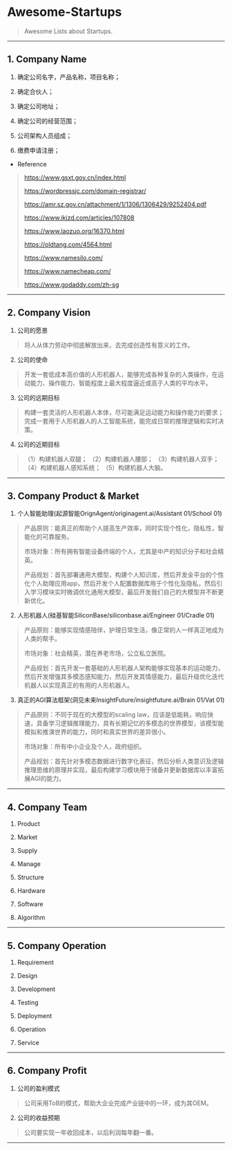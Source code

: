 # Awesome-Startups

> Awesome Lists about Startups.

---

## 1. Company Name

1. 确定公司名字，产品名称，项目名称；

2. 确定合伙人；

3. 确定公司地址；

4. 确定公司的经营范围；

5. 公司架构人员组成；

6. 缴费申请注册；

- Reference
> https://www.gsxt.gov.cn/index.html
> 
> https://wordpressjc.com/domain-registrar/
> 
> https://amr.sz.gov.cn/attachment/1/1306/1306429/9252404.pdf
> 
> https://www.ikjzd.com/articles/107808
> 
> https://www.laozuo.org/16370.html
> 
> https://oldtang.com/4564.html
> 
> https://www.namesilo.com/
> 
> https://www.namecheap.com/
> 
> https://www.godaddy.com/zh-sg

---

## 2. Company Vision

1. 公司的愿景
> 将人从体力劳动中彻底解放出来，去完成创造性有意义的工作。

2. 公司的使命
> 开发一套低成本高价值的人形机器人，能够完成各种复杂的人类操作，在运动能力、操作能力、智能程度上最大程度逼近或高于人类的平均水平。

3. 公司的远期目标
> 构建一套灵活的人形机器人本体，尽可能满足运动能力和操作能力的要求；完成一套用于人形机器人的人工智能系统，能完成日常的推理逻辑和实时决策。

4. 公司的近期目标
> （1）构建机器人双腿；
> （2）构建机器人腰部；
> （3）构建机器人双手；
> （4）构建机器人感知系统；
> （5）构建机器人大脑。

---

## 3. Company Product & Market

1. 个人智能助理(起源智能OrignAgent/originagent.ai/Assistant 01/School 01)
> 产品原则：能真正的帮助个人提高生产效率，同时实现个性化，隐私性，智能化的可靠服务。
> 
> 市场对象：所有拥有智能设备终端的个人，尤其是中产的知识分子和社会精英。
> 
> 产品规划：首先部署通用大模型，构建个人知识库，然后开发全平台的个性化个人助理应用app，然后开发个人配置数据库用于个性化及隐私，然后引入学习模块实时微调优化通用大模型，最后开发我们自己的大模型并不断更新优化。

2. 人形机器人(硅基智能SiliconBase/siliconbase.ai/Engineer 01/Cradle 01)
> 产品原则：能够实现情感陪伴，护理日常生活，像正常的人一样真正地成为人类的帮手。
> 
> 市场对象：社会精英，潜在养老市场，公立私立医院。
> 
> 产品规划：首先开发一套基础的人形机器人架构能够实现基本的运动能力，然后开发增强其多模态感知能力，然后开发其情感能力，最后升级优化迭代机器人以实现真正的有用的人形机器人。

3. 真正的AGI算法框架(洞见未来InsightFuture/insightfuture.ai/Brain 01/Vat 01)
> 产品原则：不同于现在的大模型的scaling law，应该是低能耗，响应快速，具备学习逻辑推理能力，具有长期记忆的多模态的世界模型，该模型能模拟和推演世界的能力，同时和真实世界的差异很小。
> 
> 市场对象：所有中小企业及个人，政府组织。
> 
> 产品规划：首先针对多模态数据进行数字化表征，然后分析人类意识及逻辑推理思维的原理并实现，最后构建学习模块用于储备并更新数据库以丰富拓展AGI的能力。

---

## 4. Company Team

1. Product

2. Market

3. Supply

4. Manage

5. Structure

6. Hardware

7. Software

8. Algorithm

---

## 5. Company Operation

1. Requirement

2. Design

3. Development

4. Testing

5. Deployment

6. Operation

7. Service

---

## 6. Company Profit

1. 公司的盈利模式
> 公司采用ToB的模式，帮助大企业完成产业链中的一环，成为其OEM。

2. 公司的收益预期
> 公司要实现一年收回成本，以后利润每年翻一番。

---
